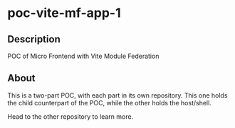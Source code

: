 # poc-vite-mf-app-1

## Description

POC of Micro Frontend with Vite Module Federation

## About

This is a two-part POC, with each part in its own repository. This one holds the child counterpart of the POC, while the other holds the host/shell.

Head to the other repository to learn more.
